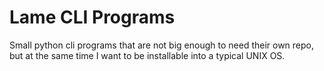 # Lame CLI Programs

Small python cli programs that are not big enough to need their own repo, but at the same time I want 
to be installable into a typical UNIX OS.

